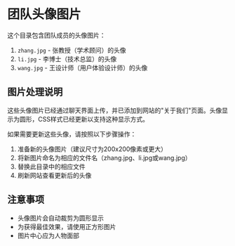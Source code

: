 # 团队头像图片

这个目录包含团队成员的头像图片：

1. `zhang.jpg` - 张教授（学术顾问）的头像
2. `li.jpg` - 李博士（技术总监）的头像
3. `wang.jpg` - 王设计师（用户体验设计师）的头像

## 图片处理说明

这些头像图片已经通过聊天界面上传，并已添加到网站的"关于我们"页面。头像显示为圆形，CSS样式已经更新以支持这种显示方式。

如果需要更新这些头像，请按照以下步骤操作：

1. 准备新的头像图片（建议尺寸为200x200像素或更大）
2. 将新图片命名为相应的文件名（zhang.jpg、li.jpg或wang.jpg）
3. 替换此目录中的相应文件
4. 刷新网站查看更新后的头像

## 注意事项

- 头像图片会自动裁剪为圆形显示
- 为获得最佳效果，请使用正方形图片
- 图片中心应为人物面部 
